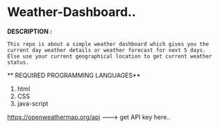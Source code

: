 # Weather-Dashboard..

**DESCRIPTION :**

    This repo is about a simple weather dashboard which gives you the current day weather details or weather forecast for next 5 days.
    Else use your current geographical location to get current weather status.

** REQUIRED PROGRAMMING LANGUAGES**

   1. html
   2. CSS
   3. java-script

https://openweathermap.org/api  ---> get API key here..

